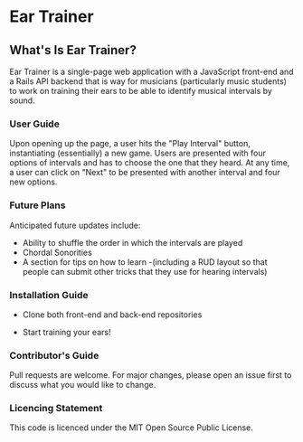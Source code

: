 # Ear Trainer

## What's Is Ear Trainer?

Ear Trainer is a single-page web application with a JavaScript front-end and a Rails API backend that is way for musicians (particularly music students) to work on training their ears to be able to identify musical intervals by sound.

### User Guide
Upon opening up the page, a user hits the "Play Interval" button, instantiating (essentially) a new game. Users are presented with four options of intervals and has to choose the one that they heard. At any time, a user can click on "Next" to be presented with another interval and four new options.

### Future Plans
Anticipated future updates include:
- Ability to shuffle the order in which the intervals are played
- Chordal Sonorities
- A section for tips on how to learn
    -(including a RUD layout so that people can submit other tricks that they use for hearing intervals)

### Installation Guide
- Clone both front-end and back-end repositories

- Start training your ears!

### Contributor's Guide
Pull requests are welcome. For major changes, please open an issue first to discuss what you would like to change.

### Licencing Statement
This code is licenced under the MIT Open Source Public License.